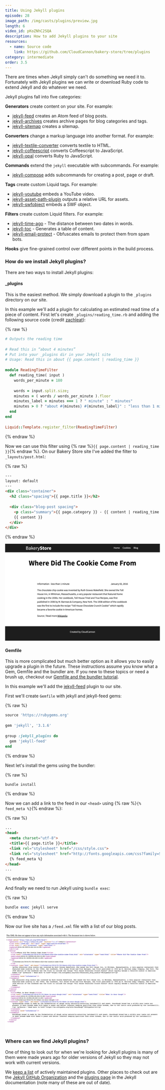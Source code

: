 ```yaml
---
title: Using Jekyll plugins
episode: 28
image_path: /img/casts/plugins/preview.jpg
length: 6
video_id: pKoZNhC2SQA
description: How to add Jekyll plugins to your site
resources:
  - name: Source code
    link: https://github.com/CloudCannon/bakery-store/tree/plugins
category: intermediate
order: 3.5
---
```

There are times when Jekyll simply can't do something we need it to. Fortunately with Jekyll plugins we can write or download Ruby code to extend Jekyll and do whatever we need.

Jekyll plugins fall into five categories:

**Generators** create content on your site. For example:

* [jekyll-feed](https://github.com/jekyll/jekyll-feed) creates an Atom feed of blog posts.
* [jekyll-archives](https://github.com/jekyll/jekyll-archives) creates archive pages for blog categories and tags.
* [jekyll-sitemap](https://github.com/jekyll/jekyll-sitemap) creates a sitemap.


**Converters** change a markup language into another format. For example:

* [jekyll-textile-converter](https://github.com/jekyll/jekyll-textile-converter) converts textile to HTML.
* [jekyll-coffeescript](https://github.com/jekyll/jekyll-coffeescript) converts Coffeescript to JavaScript.
* [jekyll-opal](https://github.com/jekyll/jekyll-opal) converts Ruby to JavaScript.

**Commands** extend the `jekyll` executable with subcommands. For example:

* [jekyll-compose](https://github.com/jekyll/jekyll-compose) adds subcommands for creating a post, page or draft.

**Tags** create custom Liquid tags. For example:

* [jekyll-youtube](https://github.com/dommmel/jekyll-youtube) embeds a YouTube video.
* [jekyll-asset-path-plugin](https://github.com/samrayner/jekyll-asset-path-plugin) outputs a relative URL for assets.
* [jekyll-swfobject](https://github.com/sectore/jekyll-swfobject) embeds a SWF object.

**Filters** create custom Liquid filters. For example:

* [jekyll-time-ago](https://github.com/markets/jekyll-timeago) - The distance between two dates in words.
* [jekyll-toc](https://github.com/toshimaru/jekyll-toc) - Generates a table of content.
* [jekyll-email-protect](https://github.com/vwochnik/jekyll-email-protect) - Obfuscates emails to protect them from spam bots.

**Hooks** give fine-grained control over different points in the build process.

### How do we install Jekyll plugins?

There are two ways to install Jekyll plugins:

#### _plugins

This is the easiest method. We simply download a plugin to the `_plugins` directory on our site.

In this example we'll add a plugin for calculating an estimated read time of a piece of content. First let's create `_plugins/reading_time.rb` and adding the following source code (credit [zachleat](https://gist.github.com/zachleat/5792681)):

{% raw %}
~~~ruby
# Outputs the reading time

# Read this in “about 4 minutes”
# Put into your _plugins dir in your Jekyll site
# Usage: Read this in about {{ page.content | reading_time }}

module ReadingTimeFilter
  def reading_time( input )
    words_per_minute = 180

    words = input.split.size;
    minutes = ( words / words_per_minute ).floor
    minutes_label = minutes === 1 ? " minute" : " minutes"
    minutes > 0 ? "about #{minutes} #{minutes_label}" : "less than 1 minute"
  end
end

Liquid::Template.register_filter(ReadingTimeFilter)
~~~
{% endraw %}

Now we can use this filter using {% raw %}`{{ page.content | reading_time }}`{% endraw %}. On our Bakery Store site I've added the filter to `_layouts/post.html`:

{% raw %}
~~~html
---
layout: default
---
<div class="container">
  <h2 class="spacing">{{ page.title }}</h2>

  <div class="blog-post spacing">
    <p class="summary">{{ page.category }} - {{ content | reading_time }} <span class="date">{{ page.date | date: '%B %d, %Y' }}</span></p>
    {{ content }}
  </div>
</div>
~~~
{% endraw %}

![Reading Time](/img/casts/plugins/reading-time.png)

#### Gemfile

This is more complicated but much better option as it allows you to easily upgrade a plugin in the future. These instructions assume you know what a Gem, Gemfile and the bundler are. If you new to these topics or need a brush up, checkout our [Gemfile and the bundler tutorial](/jekyll-casts/gemfiles-and-the-bundler/).

In this example we'll add the [jekyll-feed](https://github.com/jekyll/jekyll-feed) plugin to our site.

First we'll create `Gemfile` with jekyll and jekyll-feed gems:

{% raw %}
~~~ruby
source 'https://rubygems.org'

gem 'jekyll', '3.1.6'

group :jekyll_plugins do
  gem 'jekyll-feed'
end
~~~
{% endraw %}

Next let's install the gems using the bundler:

{% raw %}
~~~bash
bundle install
~~~
{% endraw %}

Now we can add a link to the feed in our `<head>` using {% raw %}`{% feed_meta %}`{% endraw %}:

{% raw %}
~~~html
...
<head>
  <meta charset="utf-8">
  <title>{{ page.title }}</title>
  <link rel="stylesheet" href="/css/style.css">
  <link rel="stylesheet" href="http://fonts.googleapis.com/css?family=Source+Sans+Pro:200,300,400,700" media="all">
  {% feed_meta %}
</head>
...
~~~
{% endraw %}

And finally we need to run Jekyll using `bundle exec`:

{% raw %}
~~~ruby
bundle exec jekyll serve
~~~
{% endraw %}

Now our live site has a `/feed.xml` file with a list of our blog posts.

![Feed](/img/casts/plugins/feed.png)

### Where can we find Jekyll plugins?

One of thing to look out for when we're looking for Jekyll plugins is many of them were made years ago for older versions of Jekyll so they may not work with current versions.

We [keep a list](/jekyll-plugins/) of actively maintained plugins. Other places to check out are the [Jekyll GitHub Organization](https://github.com/jekyll) and the [plugins page](https://jekyllrb.com/docs/plugins/) in the Jekyll documentation (note many of these are out of date).
